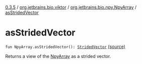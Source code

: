 [0.3.5](../../index.md) / [org.jetbrains.bio.viktor](../index.md) / [org.jetbrains.bio.npy.NpyArray](index.md) / [asStridedVector](.)

# asStridedVector

`fun NpyArray.asStridedVector(): `[`StridedVector`](../-strided-vector/index.md) [(source)](https://github.com/JetBrains-Research/viktor/blob/0.3.5/src/main/kotlin/org/jetbrains/bio/viktor/Serialization.kt#L9)

Returns a view of the [NpyArray](#) as a strided vector.

